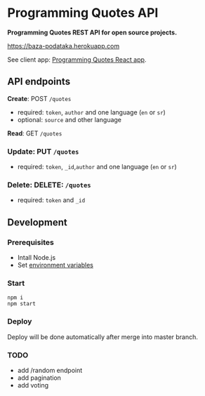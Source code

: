 # Programming Quotes API

**Programming Quotes REST API for open source projects.**

https://baza-podataka.herokuapp.com

See client app: [Programming Quotes React app](https://github.com/skolakoda/programming-quotes).

## API endpoints

**Create**: POST `/quotes`
- required: `token`, `author` and one language (`en` or `sr`)
- optional: `source` and other language

**Read**: GET `/quotes`

### Update: PUT `/quotes`
- required: `token`, `_id`,`author` and one language (`en` or `sr`)

### Delete: DELETE: `/quotes`
- required: `token` and `_id`

## Development

### Prerequisites

- Intall Node.js
- Set [environment variables](https://github.com/skolakoda/baza-podataka/wiki/Environment-variables)

### Start

```
npm i
npm start
```

### Deploy

Deploy will be done automatically after merge into master branch.

### TODO

- add /random endpoint
- add pagination
- add voting
